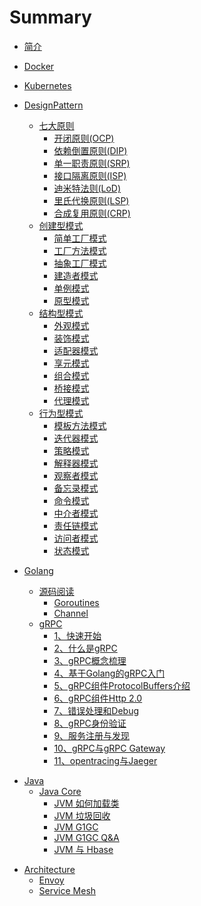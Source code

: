 # Summary

* [简介](readme.md)

* [Docker](docker/readme.md)

* [Kubernetes](kubernetes/readme.md)

* [DesignPattern](designpattern/readme.md)
  * [七大原则](designpattern/seven-principle.md)
    * [开闭原则(OCP)](designpattern/seven-principle/open-closed-principle.md)
    * [依赖倒置原则(DIP)](designpattern/seven-principle/dependence-inversion-principle.md)
    * [单一职责原则(SRP)](designpattern/seven-principle/single-responsibility-principle.md)
    * [接口隔离原则(ISP)](designpattern/seven-principle/interface-segregation-principle.md)
    * [迪米特法则(LoD)](designpattern/seven-principle/law-of-demeter.md)
    * [里氏代换原则(LSP)](designpattern/seven-principle/liskov-substitution-principle.md)
    * [合成复用原则(CRP)](designpattern/seven-principle/composite-reuse-principle.md)
  * [创建型模式](designpattern/creational-pattern.md)
    * [简单工厂模式](designpattern/creational-principle/simple-factory-pattern.md)
    * [工厂方法模式](designpattern/creational-principle/factory-method-pattern.md)
    * [抽象工厂模式](designpattern/creational-principle/abstract-factory-pattern.md)
    * [建造者模式](designpattern/creational-principle/builder-pattern.md)
    * [单例模式](designpattern/creational-principle/singleton-pattern.md)
    * [原型模式](designpattern/creational-principle/prototype-pattern.md)
  * [结构型模式](designpattern/structural-pattern.md)
    * [外观模式](designpattern/structural-principle/facade-pattern.md)
    * [装饰模式](designpattern/structural-principle/decorator-pattern.md)
    * [适配器模式](designpattern/structural-principle/adapter-pattern.md)
    * [享元模式](designpattern/structural-principle/flyweight-pattern.md)
    * [组合模式](designpattern/structural-principle/composite-pattern.md)
    * [桥接模式](designpattern/structural-principle/bridge-pattern.md)
    * [代理模式](designpattern/structural-principle/proxy-pattern.md)
  * [行为型模式](designpattern/behavioral-pattern.md)
    * [模板方法模式](designpattern/behavioral-principle/template-method-pattern.md)
    * [迭代器模式](designpattern/behavioral-principle/iterator-pattern.md)
    * [策略模式](designpattern/behavioral-principle/strategy-pattern.md)
    * [解释器模式](designpattern/behavioral-principle/interpreter-pattern.md)
    * [观察者模式](designpattern/behavioral-principle/observer-pattern.md)
    * [备忘录模式](designpattern/behavioral-principle/memento-pattern.md)
    * [命令模式](designpattern/behavioral-principle/command-pattern.md)
    * [中介者模式](designpattern/behavioral-principle/mediator-pattern.md)
    * [责任链模式](designpattern/behavioral-principle/chain-of-responsibility-pattern.md)
    * [访问者模式](designpattern/behavioral-principle/visitor-pattern.md)
    * [状态模式](designpattern/behavioral-principle/state-pattern.md)

* [Golang](golang/readme.md)
  * [源码阅读](golang/source.md)
    * [Goroutines](golang/source/goroutine.md)
    * [Channel](golang/source/channel.md)
  <!-- * [GO WEB 编程](golang/gin/readme.md) -->
    <!-- * [快速开始](golang/gin/quick-start.md) -->
  <!-- * [ORM](golang/orm/readme.md) -->
  * [gRPC](golang/grpc.md)
    * [1、快速开始](golang/grpc/quick-start.md)
    * [2、什么是gRPC](golang/grpc/what-grpc.md)
    * [3、gRPC概念梳理](golang/grpc/grpc-concepts.md)
    * [4、基于Golang的gRPC入门](golang/grpc/grpc-basic.md)
    * [5、gRPC组件ProtocolBuffers介绍](golang/grpc/protocol-buffers.md)
    * [6、gRPC组件Http 2.0](golang/grpc/http2.md)
    * [7、错误处理和Debug](golang/grpc/error-debug.md)
    * [8、gRPC身份验证](golang/grpc/authentication.md)
    * [9、服务注册与发现](golang/grpc/consul.md)
    * [10、gRPC与gRPC Gateway](golang/grpc/grpc-gateway.md)
    * [11、opentracing与Jaeger](golang/grpc/grpc-jaeger.md)
  <!-- * [gRPC-Web] -->
  <!-- * [函数式编程](golang/functional-programming/readme.md) -->
  <!-- * [RESTful API](golang/restful/readme.md) -->
  <!-- * [爬虫](golang/crawler/readme.md) -->

<!-- * [Vue](vue/readme.md) -->
* [Java](java/readme.md)
  * [Java Core](java/core.md)
    * [JVM 如何加载类](java/core/jvm-load-class.md)
    * [JVM 垃圾回收](java/core/jvm-gc.md)
    * [JVM G1GC](java/core/jvm-g1gc.md)
    * [JVM G1GC Q&A](java/core/jvm-g1gc-qa.md)
    * [JVM 与 Hbase](java/core/jvm-hbase.md)
  <!-- * [Spring](java/spring/readme.md) -->
  <!-- * [Spring boot](java/springboot/readme.md) -->
  <!-- * [Spring cloud](java/springcloud/readme.md) -->
<!-- * [mysql](mysql/readme.md) -->
* [Architecture](architecture/readme.md)
  <!-- * [Consul](architecture/consul.md) -->
  * [Envoy](architecture/envoy.md)
  * [Service Mesh](architecture/service-mesh.md)
